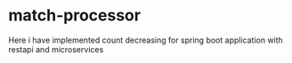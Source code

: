 # match-processor
Here i have implemented count decreasing for spring boot application with restapi and microservices

